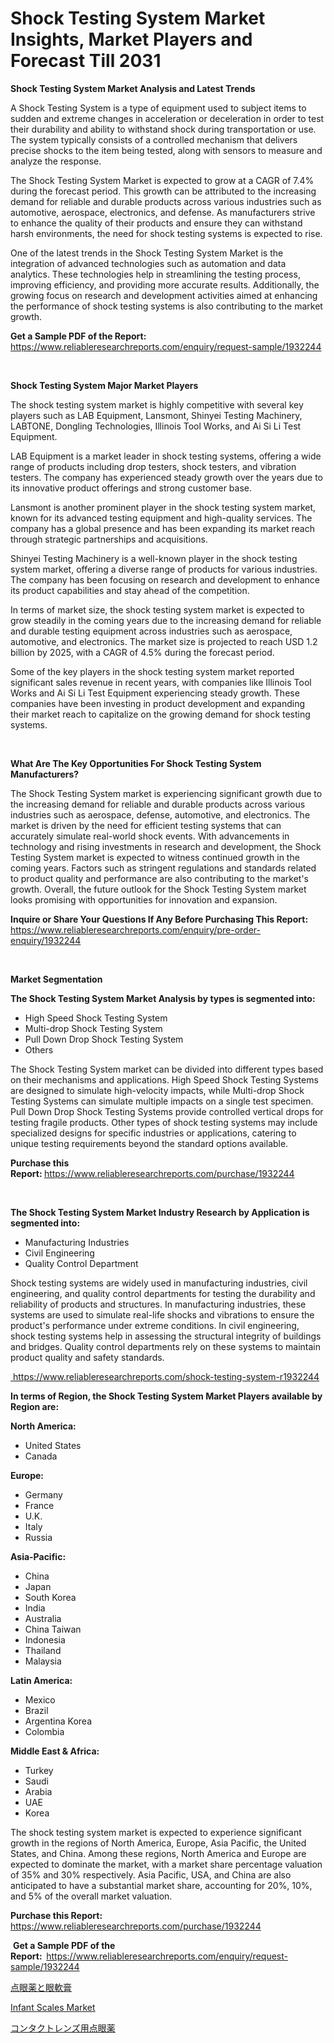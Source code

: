 <p><h1>Shock Testing System Market Insights, Market Players and Forecast Till 2031</h1></p><p><strong>Shock Testing System Market Analysis and Latest Trends</strong></p>
<p><p>A Shock Testing System is a type of equipment used to subject items to sudden and extreme changes in acceleration or deceleration in order to test their durability and ability to withstand shock during transportation or use. The system typically consists of a controlled mechanism that delivers precise shocks to the item being tested, along with sensors to measure and analyze the response.</p><p>The Shock Testing System Market is expected to grow at a CAGR of 7.4% during the forecast period. This growth can be attributed to the increasing demand for reliable and durable products across various industries such as automotive, aerospace, electronics, and defense. As manufacturers strive to enhance the quality of their products and ensure they can withstand harsh environments, the need for shock testing systems is expected to rise.</p><p>One of the latest trends in the Shock Testing System Market is the integration of advanced technologies such as automation and data analytics. These technologies help in streamlining the testing process, improving efficiency, and providing more accurate results. Additionally, the growing focus on research and development activities aimed at enhancing the performance of shock testing systems is also contributing to the market growth.</p></p>
<p><strong>Get a Sample PDF of the Report:&nbsp;</strong> <a href="https://www.reliableresearchreports.com/enquiry/request-sample/1932244">https://www.reliableresearchreports.com/enquiry/request-sample/1932244</a></p>
<p>&nbsp;</p>
<p><strong>Shock Testing System Major Market Players</strong></p>
<p><p>The shock testing system market is highly competitive with several key players such as LAB Equipment, Lansmont, Shinyei Testing Machinery, LABTONE, Dongling Technologies, Illinois Tool Works, and Ai Si Li Test Equipment. </p><p>LAB Equipment is a market leader in shock testing systems, offering a wide range of products including drop testers, shock testers, and vibration testers. The company has experienced steady growth over the years due to its innovative product offerings and strong customer base. </p><p>Lansmont is another prominent player in the shock testing system market, known for its advanced testing equipment and high-quality services. The company has a global presence and has been expanding its market reach through strategic partnerships and acquisitions. </p><p>Shinyei Testing Machinery is a well-known player in the shock testing system market, offering a diverse range of products for various industries. The company has been focusing on research and development to enhance its product capabilities and stay ahead of the competition.</p><p>In terms of market size, the shock testing system market is expected to grow steadily in the coming years due to the increasing demand for reliable and durable testing equipment across industries such as aerospace, automotive, and electronics. The market size is projected to reach USD 1.2 billion by 2025, with a CAGR of 4.5% during the forecast period.</p><p>Some of the key players in the shock testing system market reported significant sales revenue in recent years, with companies like Illinois Tool Works and Ai Si Li Test Equipment experiencing steady growth. These companies have been investing in product development and expanding their market reach to capitalize on the growing demand for shock testing systems.</p></p>
<p>&nbsp;</p>
<p><strong>What Are The Key Opportunities For Shock Testing System Manufacturers?</strong></p>
<p><p>The Shock Testing System market is experiencing significant growth due to the increasing demand for reliable and durable products across various industries such as aerospace, defense, automotive, and electronics. The market is driven by the need for efficient testing systems that can accurately simulate real-world shock events. With advancements in technology and rising investments in research and development, the Shock Testing System market is expected to witness continued growth in the coming years. Factors such as stringent regulations and standards related to product quality and performance are also contributing to the market's growth. Overall, the future outlook for the Shock Testing System market looks promising with opportunities for innovation and expansion.</p></p>
<p><strong>Inquire or Share Your Questions If Any Before Purchasing This Report:</strong> <a href="https://www.reliableresearchreports.com/enquiry/pre-order-enquiry/1932244">https://www.reliableresearchreports.com/enquiry/pre-order-enquiry/1932244</a></p>
<p>&nbsp;</p>
<p><strong>Market Segmentation</strong></p>
<p><strong>The Shock Testing System Market Analysis by types is segmented into:</strong></p>
<p><ul><li>High Speed Shock Testing System</li><li>Multi-drop Shock Testing System</li><li>Pull Down Drop Shock Testing System</li><li>Others</li></ul></p>
<p><p>The Shock Testing System market can be divided into different types based on their mechanisms and applications. High Speed Shock Testing Systems are designed to simulate high-velocity impacts, while Multi-drop Shock Testing Systems can simulate multiple impacts on a single test specimen. Pull Down Drop Shock Testing Systems provide controlled vertical drops for testing fragile products. Other types of shock testing systems may include specialized designs for specific industries or applications, catering to unique testing requirements beyond the standard options available.</p></p>
<p><strong>Purchase this Report:&nbsp;</strong><a href="https://www.reliableresearchreports.com/purchase/1932244">https://www.reliableresearchreports.com/purchase/1932244</a></p>
<p>&nbsp;</p>
<p><strong>The Shock Testing System Market Industry Research by Application is segmented into:</strong></p>
<p><ul><li>Manufacturing Industries</li><li>Civil Engineering</li><li>Quality Control Department</li></ul></p>
<p><p>Shock testing systems are widely used in manufacturing industries, civil engineering, and quality control departments for testing the durability and reliability of products and structures. In manufacturing industries, these systems are used to simulate real-life shocks and vibrations to ensure the product's performance under extreme conditions. In civil engineering, shock testing systems help in assessing the structural integrity of buildings and bridges. Quality control departments rely on these systems to maintain product quality and safety standards.</p></p>
<p><a href="https://www.reliableresearchreports.com/shock-testing-system-r1932244">&nbsp;https://www.reliableresearchreports.com/shock-testing-system-r1932244</a></p>
<p><strong>In terms of Region, the Shock Testing System Market Players available by Region are:</strong></p>
<p>
    <p> <strong> North America: </strong>
        <ul>
            <li>United States</li>
            <li>Canada</li>
        </ul>
        </p> 
    <p> <strong> Europe: </strong>
        <ul>
            <li>Germany</li>
            <li>France</li>
            <li>U.K.</li>
            <li>Italy</li>
            <li>Russia</li>
        </ul>
        </p> 
    <p> <strong> Asia-Pacific: </strong>
        <ul>
            <li>China</li>
            <li>Japan</li>
            <li>South Korea</li>
            <li>India</li>
            <li>Australia</li>
            <li>China Taiwan</li>
            <li>Indonesia</li>
            <li>Thailand</li>
            <li>Malaysia</li>
        </ul>
        </p> 
    <p> <strong> Latin America: </strong>
        <ul>
            <li>Mexico</li>
            <li>Brazil</li>
            <li>Argentina Korea</li>
            <li>Colombia</li>
        </ul>
        </p> 
    <p> <strong> Middle East & Africa: </strong>
        <ul>
            <li>Turkey</li>
            <li>Saudi</li>
            <li>Arabia</li>
            <li>UAE</li>
            <li>Korea</li>
        </ul>
    </p>
    </p>
<p><p>The shock testing system market is expected to experience significant growth in the regions of North America, Europe, Asia Pacific, the United States, and China. Among these regions, North America and Europe are expected to dominate the market, with a market share percentage valuation of 35% and 30% respectively. Asia Pacific, USA, and China are also anticipated to have a substantial market share, accounting for 20%, 10%, and 5% of the overall market valuation.</p></p>
<p><strong>Purchase this Report: </strong><a href="https://www.reliableresearchreports.com/purchase/1932244">https://www.reliableresearchreports.com/purchase/1932244</a></p>
<p>&nbsp;<strong>Get a Sample PDF of the Report:&nbsp;&nbsp;</strong><a href="https://www.reliableresearchreports.com/enquiry/request-sample/1932244">https://www.reliableresearchreports.com/enquiry/request-sample/1932244</a></p>
<p><strong></strong></p>
<p><p><a href="https://github.com/nxboeu02965442/Market-Research-Report-List-2/blob/main/1183846155748.md">点眼薬と眼軟膏</a></p><p><a href="https://github.com/Seman3302/Market-Research-Report-List-1/blob/main/infant-scales-market.md">Infant Scales Market</a></p><p><a href="https://github.com/moulafa/Market-Research-Report-List-2/blob/main/9458330155749.md">コンタクトレンズ用点眼薬</a></p></p>